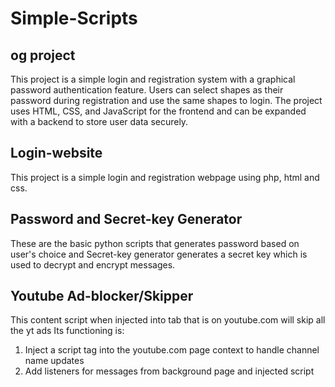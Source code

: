 # Simple-Scripts

## og project
This project is a simple login and registration system with a graphical password authentication feature. Users can select shapes as their password during registration and use the same shapes to login. The project uses HTML, CSS, and JavaScript for the frontend and can be expanded with a backend to store user data securely.

## Login-website
This project is a simple login and registration webpage using php, html and css.

## Password and Secret-key Generator
These are the basic python scripts that generates password based on user's choice and Secret-key generator generates a secret key which is used to decrypt and encrypt messages.


## Youtube Ad-blocker/Skipper
This content script when injected into tab that is on youtube.com will skip all the yt ads
Its functioning is:
  1) Inject a script tag into the youtube.com page context to handle channel name updates
  2) Add listeners for messages from background page and injected script
